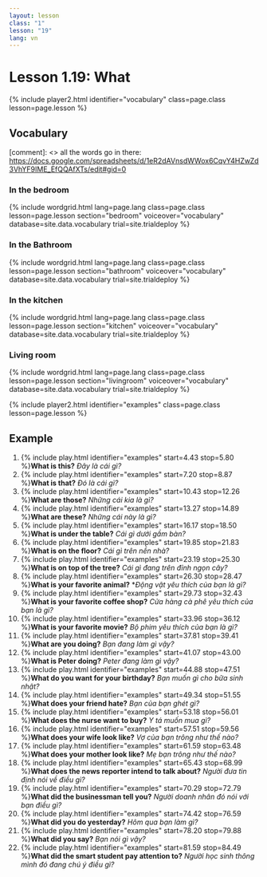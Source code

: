 ```yaml
---
layout: lesson
class: "1"
lesson: "19"
lang: vn
---
```



# Lesson 1.19: What


{% include player2.html identifier="vocabulary" class=page.class lesson=page.lesson %}
## Vocabulary 

[comment]: <>  all the words go in there: https://docs.google.com/spreadsheets/d/1eR2dAVnsdWWox6CqvY4HZwZd3VhYF9IME_EfQQAfXTs/edit#gid=0

### In the bedroom
{% include wordgrid.html lang=page.lang
		class=page.class 
		lesson=page.lesson 
		section="bedroom"
		voiceover="vocabulary"
		database=site.data.vocabulary 
		trial=site.trialdeploy %}

### In the Bathroom 
{% include wordgrid.html lang=page.lang
		class=page.class 
		lesson=page.lesson 
		section="bathroom"
		voiceover="vocabulary"
		database=site.data.vocabulary 
		trial=site.trialdeploy %}
		
### In the kitchen 
{% include wordgrid.html lang=page.lang
		class=page.class 
		lesson=page.lesson 
		section="kitchen"
		voiceover="vocabulary"
		database=site.data.vocabulary 
		trial=site.trialdeploy %}
		
### Living room 
{% include wordgrid.html lang=page.lang
		class=page.class 
		lesson=page.lesson 
		section="livingroom"
		voiceover="vocabulary"
		database=site.data.vocabulary 
		trial=site.trialdeploy %}


{% include player2.html identifier="examples" class=page.class lesson=page.lesson %}

## Example
1. {% include play.html identifier="examples" start=4.43 stop=5.80 %}**What is this?** *Đây là cái gì?*
2. {% include play.html identifier="examples" start=7.20 stop=8.87 %}**What is that?** *Đó là cái gì?*
3. {% include play.html identifier="examples" start=10.43 stop=12.26 %}**What are those?** *Những cái kia là gì?*
4. {% include play.html identifier="examples" start=13.27 stop=14.89 %}**What are these?** *Những cái này là gì?*
5. {% include play.html identifier="examples" start=16.17 stop=18.50 %}**What is under the table?** *Cái gì dưới gầm bàn?*
6. {% include play.html identifier="examples" start=19.85 stop=21.83 %}**What is on the floor?** *Cái gì trên nền nhà?*
7. {% include play.html identifier="examples" start=23.19 stop=25.30 %}**What is on top of the tree?** *Cái gì đang trên đỉnh ngọn cây?*
8. {% include play.html identifier="examples" start=26.30 stop=28.47 %}**What is your favorite animal?** **Động vật yêu thích của bạn là gì?*
9. {% include play.html identifier="examples" start=29.73 stop=32.43 %}**What is your favorite coffee shop?** *Cửa hàng cà phê yêu thích của bạn là gì?*
10. {% include play.html identifier="examples" start=33.96 stop=36.12 %}**What is your favorite movie?** *Bộ phim yêu thích của bạn là gì?*
11. {% include play.html identifier="examples" start=37.81 stop=39.41 %}**What are you doing?** *Bạn đang làm gì vậy?*
12. {% include play.html identifier="examples" start=41.07 stop=43.00 %}**What is Peter doing?** *Peter đang làm gì vậy?*
13. {% include play.html identifier="examples" start=44.88 stop=47.51 %}**What do you want for your birthday?** *Bạn muốn gì cho bữa sinh nhật?*
14. {% include play.html identifier="examples" start=49.34 stop=51.55 %}**What does your friend hate?** *Bạn của bạn ghét gì?*
15. {% include play.html identifier="examples" start=53.18 stop=56.01 %}**What does the nurse want to buy?** *Y tá muốn mua gì?*
16. {% include play.html identifier="examples" start=57.51 stop=59.56 %}**What does your wife look like?** *Vợ của bạn trông như thế nào?*
17. {% include play.html identifier="examples" start=61.59 stop=63.48 %}**What does your mother look like?** *Mẹ bạn trông như thế nào?*
18. {% include play.html identifier="examples" start=65.43 stop=68.99 %}**What does the news reporter intend to talk about?**  *Người đưa tin định nói về điều gì?*
19. {% include play.html identifier="examples" start=70.29 stop=72.79 %}**What did the businessman tell you?** *Người doanh nhân đó nói với bạn điều gì?*
20. {% include play.html identifier="examples" start=74.42 stop=76.59 %}**What did you do yesterday?** *Hôm qua bạn làm gì?*
21. {% include play.html identifier="examples" start=78.20 stop=79.88 %}**What did you say?** *Bạn nói gì vậy?*
22. {% include play.html identifier="examples" start=81.59 stop=84.49 %}**What did the smart student pay attention to?** *Người học sinh thông mình đó đang chú ý điều gì?*


